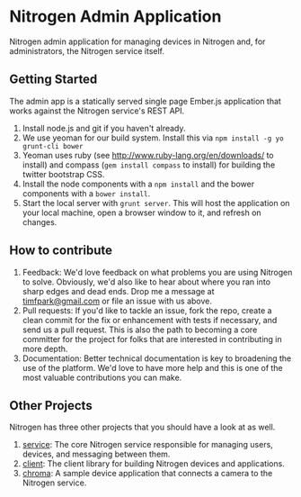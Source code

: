 # Nitrogen Admin Application

Nitrogen admin application for managing devices in Nitrogen and, for administrators, the Nitrogen service itself.

## Getting Started

The admin app is a statically served single page Ember.js application that works against the Nitrogen service's REST API.

1. Install node.js and git if you haven't already.
2. We use yeoman for our build system.  Install this via `npm install -g yo grunt-cli bower`
3. Yeoman uses ruby (see http://www.ruby-lang.org/en/downloads/ to install) and compass (`gem install compass` to install) for building the twitter bootstrap CSS.
3. Install the node components with a `npm install` and the bower components with a `bower install`. 
4. Start the local server with `grunt server`.   This will host the application on your local machine, open a browser window to it, and refresh on changes.

## How to contribute

1.  Feedback:  We'd love feedback on what problems you are using Nitrogen to solve.  Obviously, we'd also like to hear about where you ran into sharp edges and dead ends.   Drop me a message at [timfpark@gmail.com](mailto:timfpark@gmail.com) or file an issue with us above.
2.  Pull requests:  If you'd like to tackle an issue, fork the repo, create a clean commit for the fix or enhancement with tests if necessary, and send us a pull request. This is also the path to becoming a core committer for the project for folks that are interested in contributing in more depth.
3.  Documentation:  Better technical documentation is key to broadening the use of the platform.   We'd love to have more help and this is one of the most valuable contributions you can make.

## Other Projects

Nitrogen has three other projects that you should have a look at as well.

1. [service](https://github.com/nitrogenjs/service): The core Nitrogen service responsible for managing users, devices, and messaging between them.
1. [client](https://github.com/nitrogenjs/client): The client library for building Nitrogen devices and applications.
3. [chroma](https://github.com/nitrogenjs/chroma): A sample device application that connects a camera to the Nitrogen service.
